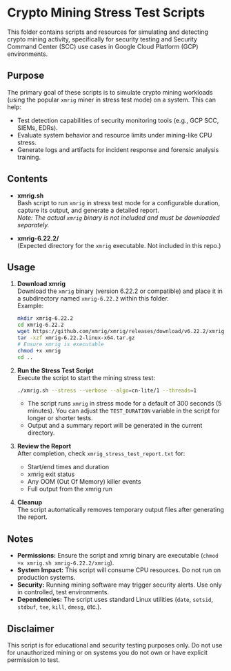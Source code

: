 # Crypto Mining Stress Test Scripts

This folder contains scripts and resources for simulating and detecting crypto mining activity, specifically for security testing and Security Command Center (SCC) use cases in Google Cloud Platform (GCP) environments.

## Purpose

The primary goal of these scripts is to simulate crypto mining workloads (using the popular `xmrig` miner in stress test mode) on a system. This can help:

- Test detection capabilities of security monitoring tools (e.g., GCP SCC, SIEMs, EDRs).
- Evaluate system behavior and resource limits under mining-like CPU stress.
- Generate logs and artifacts for incident response and forensic analysis training.

## Contents

- **xmrig.sh**  
  Bash script to run `xmrig` in stress test mode for a configurable duration, capture its output, and generate a detailed report.  
  _Note: The actual `xmrig` binary is not included and must be downloaded separately._

- **xmrig-6.22.2/**  
  (Expected directory for the `xmrig` executable. Not included in this repo.)

## Usage

1. **Download xmrig**  
   Download the `xmrig` binary (version 6.22.2 or compatible) and place it in a subdirectory named `xmrig-6.22.2` within this folder.  
   Example:
   ```bash
   mkdir xmrig-6.22.2
   cd xmrig-6.22.2
   wget https://github.com/xmrig/xmrig/releases/download/v6.22.2/xmrig-6.22.2-linux-x64.tar.gz
   tar -xzf xmrig-6.22.2-linux-x64.tar.gz
   # Ensure xmrig is executable
   chmod +x xmrig
   cd ..
   ```

2. **Run the Stress Test Script**  
   Execute the script to start the mining stress test:
   ```bash
   ./xmrig.sh --stress --verbose --algo=cn-lite/1 --threads=1
   ```
   - The script runs `xmrig` in stress mode for a default of 300 seconds (5 minutes). You can adjust the `TEST_DURATION` variable in the script for longer or shorter tests.
   - Output and a summary report will be generated in the current directory.

3. **Review the Report**  
   After completion, check `xmrig_stress_test_report.txt` for:
   - Start/end times and duration
   - xmrig exit status
   - Any OOM (Out Of Memory) killer events
   - Full output from the xmrig run

4. **Cleanup**  
   The script automatically removes temporary output files after generating the report.

## Notes

- **Permissions:** Ensure the script and xmrig binary are executable (`chmod +x xmrig.sh xmrig-6.22.2/xmrig`).
- **System Impact:** This script will consume CPU resources. Do not run on production systems.
- **Security:** Running mining software may trigger security alerts. Use only in controlled, test environments.
- **Dependencies:** The script uses standard Linux utilities (`date`, `setsid`, `stdbuf`, `tee`, `kill`, `dmesg`, etc.).

## Disclaimer

This script is for educational and security testing purposes only. Do not use for unauthorized mining or on systems you do not own or have explicit permission to test. 